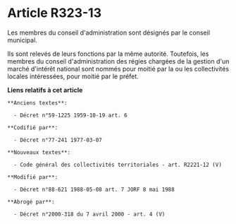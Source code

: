 # Article R323-13

Les membres du conseil d'administration sont désignés par le conseil municipal.

Ils sont relevés de leurs fonctions par la même autorité. Toutefois, les membres du conseil d'administration des régies
chargées de la gestion d'un marché d'intérêt national sont nommés pour moitié par la ou les collectivités locales
intéressées, pour moitié par le préfet.

**Liens relatifs à cet article**

	**Anciens textes**:

	  - Décret n°59-1225 1959-10-19 art. 6

	**Codifié par**:

	  - Décret n°77-241 1977-03-07

	**Nouveaux textes**:

	  - Code général des collectivités territoriales - art. R2221-12 (V)

	**Modifié par**:

	  - Décret n°88-621 1988-05-08 art. 7 JORF 8 mai 1988

	**Abrogé par**:

	  - Décret n°2000-318 du 7 avril 2000 - art. 4 (V)

